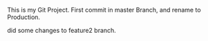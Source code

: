 This is my Git Project. First commit in master Branch, and rename to Production.

did some changes to feature2 branch.

